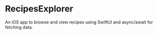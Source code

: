# RecipesExplorer
An iOS app to browse and view recipes using SwiftUI and async/await for fetching data.
